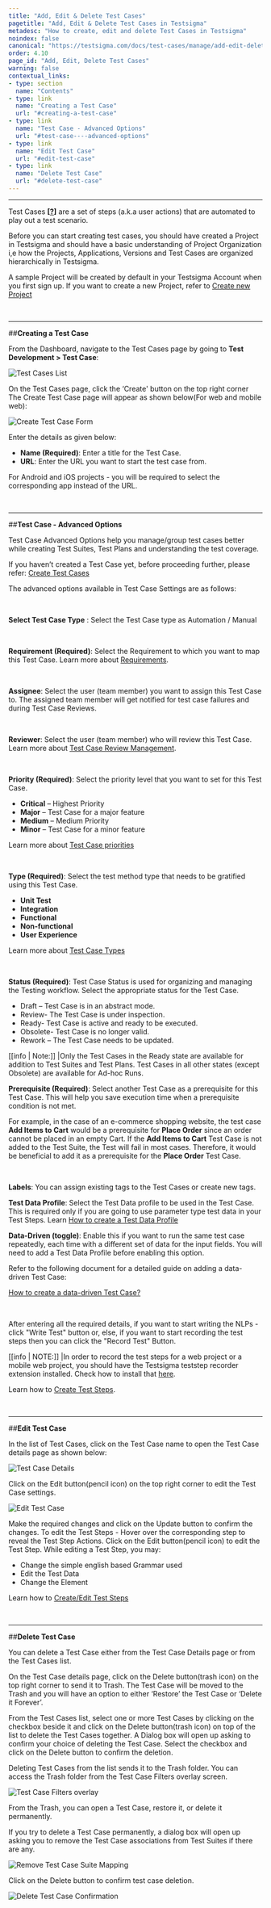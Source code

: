 ```yaml
---
title: "Add, Edit & Delete Test Cases"
pagetitle: "Add, Edit & Delete Test Cases in Testsigma"
metadesc: "How to create, edit and delete Test Cases in Testsigma"
noindex: false
canonical: "https://testsigma.com/docs/test-cases/manage/add-edit-delete/"
order: 4.10
page_id: "Add, Edit, Delete Test Cases"
warning: false
contextual_links:
- type: section
  name: "Contents"
- type: link
  name: "Creating a Test Case"
  url: "#creating-a-test-case"
- type: link
  name: "Test Case - Advanced Options"
  url: "#test-case----advanced-options"
- type: link
  name: "Edit Test Case"
  url: "#edit-test-case"
- type: link
  name: "Delete Test Case"
  url: "#delete-test-case"
---
```


---

Test Cases **[[?](https://testsigma.com/docs/getting-started/terminology/)]** are a set of steps (a.k.a user actions) that are automated to play out a test scenario.

Before you can start creating test cases,  you should have created a Project in Testsigma and  should have a basic understanding of  Project Organization i,e how the Projects, Applications, Versions and Test Cases are organized hierarchically in Testsigma.

A sample Project will be created by default in your Testsigma Account when you first sign up. If you want to create a new Project, refer to [Create new Project](https://testsigma.com/docs/projects/overview/)

&emsp;

---
##**Creating a Test Case**

From the Dashboard, navigate to the Test Cases page by going to **Test Development > Test Case**:

![Test Cases List](https://docs.testsigma.com/images/step-group/navigate-to-test-case.png)

On the Test Cases page, click the ‘Create' button on the top right corner
The Create Test Case page will appear as shown below(For web and mobile web):

![Create Test Case Form](https://s3.amazonaws.com/static-docs.testsigma.com/new_images/test-cases/manage/add-edit-delete/create-test-case-page.png)

Enter the details as given below:
 * **Name (Required)**: Enter a title for the Test Case.
 * **URL**: Enter the URL you want to start the test case from. 

For Android and iOS projects - you will be required to select the corresponding app instead of the URL. 

&emsp;

---
##**Test Case  - Advanced Options**

Test Case Advanced Options help you manage/group test cases better while creating Test Suites, Test Plans and understanding the test coverage.

If you haven’t created a Test Case yet, before proceeding further, please refer: [Create Test Cases](https://testsigma.com/docs/test-cases/overview/)

The advanced options available in Test Case Settings are as follows:

&emsp;

 **Select Test Case Type** : Select the Test Case type as Automation / Manual

&emsp;

 **Requirement (Required)**: Select the Requirement to which you want to map this Test Case. Learn more about [Requirements](https://testsigma.com/docs/projects/requirements/).

&emsp;

 **Assignee**: Select the user (team member)  you want to assign this Test Case to.
 The assigned team member will get notified for test case failures and during Test Case Reviews.

&emsp;

 **Reviewer**: Select the user (team member) who will review this Test Case.
 Learn more about [Test Case Review Management](https://testsigma.com/docs/collaboration/test-cases-review-management/).

&emsp;

  **Priority (Required)**: Select the priority level that you want to set for this Test Case. 

  * **Critical** – Highest Priority
  * **Major** – Test Case for a major feature
  * **Medium** – Medium Priority
  * **Minor** – Test Case for a minor feature

Learn more about [Test Case priorities](https://testsigma.com/docs/projects/settings/test-case-priorities/)

&emsp;

**Type (Required)**: Select the test method type that needs to be gratified using this Test Case.

  * **Unit Test**
  * **Integration**
  * **Functional**
  * **Non-functional**
  * **User Experience**

Learn more about [Test Case Types](https://testsigma.com/docs/projects/settings/test-case-types/)

&emsp;

**Status (Required)**: Test Case Status is used for organizing and managing the Testing workflow. Select the appropriate status for the Test Case.
  * Draft – Test Case is in an abstract mode.
  * Review- The Test Case is under inspection.
  * Ready- Test Case is active and ready to be executed.
  * Obsolete- Test Case is no longer valid.
  * Rework – The Test Case needs to be updated.

[[info | Note:]]
|Only the Test Cases in the Ready state are available for addition to Test Suites and Test Plans. Test Cases in all other states (except Obsolete) are available for Ad-hoc Runs.

**Prerequisite (Required)**: Select another Test Case as a prerequisite for this Test Case. This will help you save execution time when a prerequisite condition is not met.

For example, in the case of an e-commerce shopping website, the test case **Add Items to Cart** would be a prerequisite for **Place Order** since an order cannot be placed in an empty Cart. If the **Add Items to Cart** Test Case is not added to the Test Suite, the Test will fail in most cases. Therefore, it would be beneficial to add it as a prerequisite for the **Place Order** Test Case.

&emsp;

**Labels**: You can assign existing tags to the Test Cases or create new tags.

**Test Data Profile**: Select the Test Data profile to be used in the Test Case. This is required only if you are going to use parameter type test data in your Test Steps.
Learn [How to create a Test Data Profile](https://testsigma.com/docs/test-data/create-data-profiles/)

**Data-Driven (toggle)**: Enable this if you want to run the same test case repeatedly, each time with a different set of data for the input fields. You will need to add a Test Data Profile before enabling this option.

Refer to the following document for a detailed guide on adding a data-driven Test Case:

[How to create a data-driven Test Case?](https://testsigma.com/tutorials/test-cases/data-driven-testing/)

&emsp;

After entering all the required details, if you want to start writing the NLPs - click "Write Test" button or, else, if you want to start recording the test steps then you can click the "Record Test" Button. 

[[info | NOTE:]]
|In order to record the test steps for a web project or a mobile web project, you should have the Testsigma teststep recorder extension installed. Check how to install that [here](https://testsigma.com/docs/test-step-recorder/install-chrome-extension/). 

Learn how to [Create Test Steps](https://testsigma.com/docs/test-cases/step-types/overview/).

&emsp;

---
##**Edit Test Case**

In the list of Test Cases, click on the Test Case name to open the Test Case details page as shown below:

![Test Case Details](https://docs.testsigma.com/images/add-edit-delete/test-case-details-edit-test-case.png)

Click on the Edit button(pencil icon) on the top right corner to edit the Test Case settings. 

![Edit Test Case](https://docs.testsigma.com/images/add-edit-delete/edit-test-case-form.png)

Make the required changes and click on the Update button to confirm the changes.
To edit the Test Steps - Hover over the corresponding step to reveal the Test Step Actions. Click on the Edit button(pencil icon) to edit the Test Step. While editing a Test Step, you may:
  * Change the simple english based Grammar used
  * Edit the Test Data
  * Change the Element

Learn how to [Create/Edit Test Steps](https://testsigma.com/docs/test-cases/create-steps-nl/overview/)

&emsp;

---
##**Delete Test Case**

You can delete a Test Case either from the Test Case Details page or from the Test Cases list.

On the Test Case details page, click on the Delete button(trash icon) on the top right corner to send it to Trash. The Test Case will be moved to the Trash and you will have an option to either ‘Restore’ the Test Case or ‘Delete it Forever’.

From the Test Cases list, select one or more Test Cases by clicking on the checkbox beside it and click on the Delete button(trash icon) on top of the list to delete the Test Cases together.
A Dialog box will open up asking to confirm your choice of deleting the Test Case. Select the checkbox and click on the Delete button to confirm the deletion.

Deleting Test Cases from the list sends it to the Trash folder. You can access the Trash folder from the Test Case Filters overlay screen.

![Test Case Filters overlay](https://docs.testsigma.com/images/add-edit-delete/test-case-filters1.png)

From the Trash, you can open a Test Case, restore it, or delete it permanently.

If you try to delete a Test Case permanently, a dialog box will open up asking you to remove the Test Case associations from Test Suites if there are any.

![Remove Test Case Suite Mapping](https://docs.testsigma.com/images/add-edit-delete/remove-test-case-suite-mapping1.png)

Click on the Delete button to confirm test case deletion.

![Delete Test Case Confirmation](https://docs.testsigma.com/images/add-edit-delete/confirm-delete-test-case1.png)
















